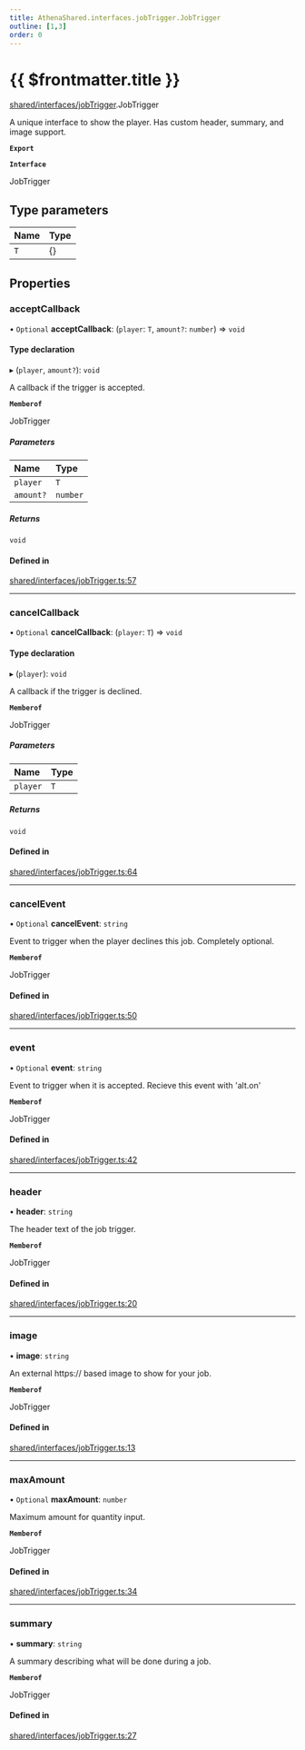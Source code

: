 ```yaml
---
title: AthenaShared.interfaces.jobTrigger.JobTrigger
outline: [1,3]
order: 0
---
```


# {{ $frontmatter.title }}


[shared/interfaces/jobTrigger](../modules/shared_interfaces_jobTrigger.md).JobTrigger

A unique interface to show the player.
Has custom header, summary, and image support.

**`Export`**

**`Interface`**

JobTrigger

## Type parameters

| Name | Type |
| :------ | :------ |
| `T` | {} |

## Properties

### acceptCallback

• `Optional` **acceptCallback**: (`player`: `T`, `amount?`: `number`) => `void`

#### Type declaration

▸ (`player`, `amount?`): `void`

A callback if the trigger is accepted.

**`Memberof`**

JobTrigger

##### Parameters

| Name | Type |
| :------ | :------ |
| `player` | `T` |
| `amount?` | `number` |

##### Returns

`void`

#### Defined in

[shared/interfaces/jobTrigger.ts:57](https://github.com/Stuyk/altv-athena/blob/9c488f0/src/core/shared/interfaces/jobTrigger.ts#L57)

___

### cancelCallback

• `Optional` **cancelCallback**: (`player`: `T`) => `void`

#### Type declaration

▸ (`player`): `void`

A callback if the trigger is declined.

**`Memberof`**

JobTrigger

##### Parameters

| Name | Type |
| :------ | :------ |
| `player` | `T` |

##### Returns

`void`

#### Defined in

[shared/interfaces/jobTrigger.ts:64](https://github.com/Stuyk/altv-athena/blob/9c488f0/src/core/shared/interfaces/jobTrigger.ts#L64)

___

### cancelEvent

• `Optional` **cancelEvent**: `string`

Event to trigger when the player declines this job.
Completely optional.

**`Memberof`**

JobTrigger

#### Defined in

[shared/interfaces/jobTrigger.ts:50](https://github.com/Stuyk/altv-athena/blob/9c488f0/src/core/shared/interfaces/jobTrigger.ts#L50)

___

### event

• `Optional` **event**: `string`

Event to trigger when it is accepted.
Recieve this event with 'alt.on'

**`Memberof`**

JobTrigger

#### Defined in

[shared/interfaces/jobTrigger.ts:42](https://github.com/Stuyk/altv-athena/blob/9c488f0/src/core/shared/interfaces/jobTrigger.ts#L42)

___

### header

• **header**: `string`

The header text of the job trigger.

**`Memberof`**

JobTrigger

#### Defined in

[shared/interfaces/jobTrigger.ts:20](https://github.com/Stuyk/altv-athena/blob/9c488f0/src/core/shared/interfaces/jobTrigger.ts#L20)

___

### image

• **image**: `string`

An external https:// based image to show for your job.

**`Memberof`**

JobTrigger

#### Defined in

[shared/interfaces/jobTrigger.ts:13](https://github.com/Stuyk/altv-athena/blob/9c488f0/src/core/shared/interfaces/jobTrigger.ts#L13)

___

### maxAmount

• `Optional` **maxAmount**: `number`

Maximum amount for quantity input.

**`Memberof`**

JobTrigger

#### Defined in

[shared/interfaces/jobTrigger.ts:34](https://github.com/Stuyk/altv-athena/blob/9c488f0/src/core/shared/interfaces/jobTrigger.ts#L34)

___

### summary

• **summary**: `string`

A summary describing what will be done during a job.

**`Memberof`**

JobTrigger

#### Defined in

[shared/interfaces/jobTrigger.ts:27](https://github.com/Stuyk/altv-athena/blob/9c488f0/src/core/shared/interfaces/jobTrigger.ts#L27)
